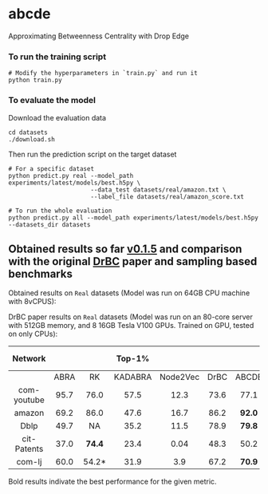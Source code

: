 # abcde
Approximating Betweenness Centrality with Drop Edge


### To run the training script
```shell
# Modify the hyperparameters in `train.py` and run it
python train.py
```

### To evaluate the model
Download the evaluation data
```shell
cd datasets
./download.sh
```

Then run the prediction script on the target dataset
```shell
# For a specific dataset
python predict.py real --model_path experiments/latest/models/best.h5py \
                       --data_test datasets/real/amazon.txt \
                       --label_file datasets/real/amazon_score.txt

# To run the whole evaluation
python predict.py all --model_path experiments/latest/models/best.h5py --datasets_dir datasets
```


## Obtained results so far [v0.1.5](https://github.com/MartinXPN/abcde/releases/tag/0.1.5) and comparison with the original [DrBC](https://github.com/FFrankyy/DrBC) paper and sampling based benchmarks
Obtained results on `Real` datasets (Model was run on 64GB CPU machine with 8vCPUS):


DrBC paper results on `Real` datasets (Model was run on an 80-core server with 512GB memory, and 8 16GB Tesla V100 GPUs. Trained on GPU, tested on only CPUs):

| **Network** |            |            | **Top-1%** |       |      |            |            |            | **Top-5%** |       |      |            |             |             | **Top-10%** |      |      |            |                 |      | **Kendall Tau** |  |      |            |            |          | **Time/s** |           |        |        |
|:-----------:|:----------:|:----------:|:-------:|:--------:|:----:|:----------:|:----------:|:----------:|:-------:|:--------:|:----:|:----------:|:-----------:|:-----------:|:-------:|:--------:|:----:|:----------:|:---------------:|:----:|:-------:|:--------:|:----:|:----------:|:----------:|:--------:|:-----------:|:--------:|:------:|:------:|
|             | ABRA       | RK         | KADABRA | Node2Vec | DrBC | ABCDE      | ABRA       | RK         | KADABRA | Node2Vec | DrBC | ABCDE      | ABRA        | RK          | KADABRA | Node2Vec | DrBC | ABCDE      | ABRA            | RK   | KADABRA | Node2Vec | DrBC | ABCDE      | ABRA       | RK       | KADABRA     | Node2Vec | DrBC   | ABCDE  |
| com-youtube | 95.7       | 76.0       | 57.5    | 12.3     | 73.6 | 77.1       | **91.2**   | 75.8       | 47.3    | 18.9     | 66.7 | 75.1       | 89.5        | **100.0**   | 44.6    | 23.6     | 69.5 | 77.6       | 56.2            | 13.9 | NA      | 46.2     | 57.3 | **59.8**   | 72898.7    | 125651.2 | **116.1**   | 4729.8   | 402.9  | 210.5  |
| amazon      | 69.2       | 86.0       | 47.6    | 16.7     | 86.2 | **92.0**   | 58.0       | 59.4       | 56.0    | 23.2     | 79.7 | **88.0**   | 60.3        | **100.0**   | 56.7    | 26.6     | 76.9 | 85.6       | 16.3            | 9.7  | NA      | 44.7     | 69.3 | **77.7**   | 5402.3     | 149680.6 | **244.7**   | 10679.0  | 449.8  | 462.7  |
| Dblp        | 49.7       | NA         | 35.2    | 11.5     | 78.9 | **79.8**   | 45.5       | NA         | 42.6    | 20.2     | 72.0 | **73.7**   | **100.0**   | NA          | 50.4    | 27.7     | 72.5 | 76.3       | 14.3            | NA   | NA      | 49.5     | 71.9 | **73.7**   | 11591.5    | NA       | **398.1**   | 17446.9  | 566.7  | 768.0  |
| cit-Patents | 37.0       | **74.4**   | 23.4    | 0.04     | 48.3 | 50.2       | 42.4       | **68.2**   | 25.1    | 0.29     | 57.5 | 58.3       | 50.9        | 53.5        | 21.6    | 0.99     | 64.1 | **64.9**   | 17.3            | 15.3 | NA      | 4.0      | 72.6 | **73.5**   | 10704.6    | 252028.5 | **568.0**   | 11729.1  | 744.1  | 1290.3 |
| com-lj      | 60.0       | 54.2*      | 31.9    | 3.9      | 67.2 | **70.9**   | 56.9       | NA         | 39.5    | 10.35    | 72.6 | **75.7**   | 63.6        | NA          | 47.6    | 15.4     | 74.8 | **78.0**   | 22.8            | NA   | NA      | 35.1     | 71.3 | **71.8**   | 34309.6    | NA       | **612.9**   | 18253.6  | 2274.2 | 2613.7 |

Bold results indivate the best performance for the given metric.
